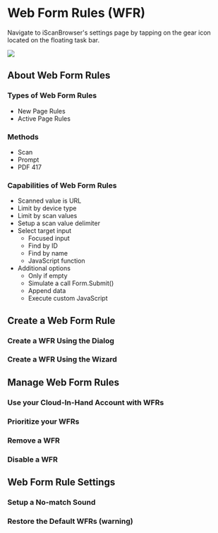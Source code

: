 # Web Form Rules (WFR)
Navigate to iScanBrowser's settings page by tapping on the gear icon located on the floating task bar.

![](https://i.imgur.com/uLWqq8W.png)

## About Web Form Rules
### Types of Web Form Rules
- New Page Rules
- Active Page Rules


### Methods
- Scan
- Prompt
- PDF 417


### Capabilities of Web Form Rules
- Scanned value is URL
- Limit by device type
- Limit by scan values
- Setup a scan value delimiter
- Select target input
  - Focused input
  - Find by ID
  - Find by name
  - JavaScript function
- Additional options
  - Only if empty
  - Simulate a call Form.Submit()
  - Append data
  - Execute custom JavaScript


## Create a Web Form Rule 
### Create a WFR Using the Dialog


### Create a WFR Using the Wizard


## Manage Web Form Rules
### Use your Cloud-In-Hand Account with WFRs


### Prioritize your WFRs


### Remove a WFR


### Disable a WFR


## Web Form Rule Settings

### Setup a No-match Sound



### Restore the Default WFRs (warning)



